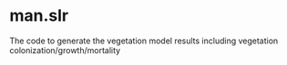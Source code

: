 # man.slr
The code to generate the vegetation model results
including vegetation colonization/growth/mortality
